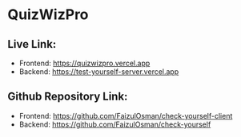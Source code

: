 # QuizWizPro

## Live Link:

- Frontend: https://quizwizpro.vercel.app
- Backend: https://test-yourself-server.vercel.app

## Github Repository Link:

- Frontend: https://github.com/FaizulOsman/check-yourself-client
- Backend: https://github.com/FaizulOsman/check-yourself
